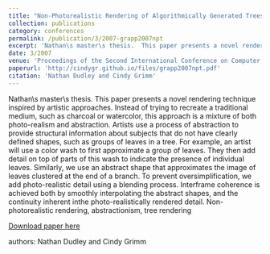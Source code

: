 ```yaml
---
title: "Non-Photorealistic Rendering of Algorithmically Generated Trees"
collection: publications
category: conferences
permalink: /publication/3/2007-grapp2007npt
excerpt: 'Nathan\s master\s thesis.  This paper presents a novel rendering technique inspired by artistic approaches. Instead of trying to recreate a traditional medium,  such as charcoal or watercolor,  this approach is a mixture of both photo-realism and abstraction. Artists use a process of abstraction to provide structural information about subjects that do not have clearly defined shapes,  such as groups of leaves in a tree. For example,  an artist will use a color wash to first approximate a group of leaves. They then add detail on top of parts of this wash to indicate the presence of individual leaves. Similarly,  we use an abstract shape that approximates the image of leaves clustered at the end of a branch. To prevent oversimplification,  we add photo-realistic detail using a blending process. Interframe coherence is achieved both by smoothly interpolating the abstract shapes,  and the continuity inherent inthe photo-realistically rendered detail. Non-photorealistic rendering,  abstractionism,  tree rendering, '
date: 3/2007
venue: 'Proceedings of the Second International Conference on Computer Graphics Theory and Applications '
paperurl: 'http://cindygr.github.io/files/grapp2007npt.pdf'
citation: 'Nathan Dudley and Cindy Grimm'
---
```

Nathan\s master\s thesis.  This paper presents a novel rendering technique inspired by artistic approaches. Instead of trying to recreate a traditional medium,  such as charcoal or watercolor,  this approach is a mixture of both photo-realism and abstraction. Artists use a process of abstraction to provide structural information about subjects that do not have clearly defined shapes,  such as groups of leaves in a tree. For example,  an artist will use a color wash to first approximate a group of leaves. They then add detail on top of parts of this wash to indicate the presence of individual leaves. Similarly,  we use an abstract shape that approximates the image of leaves clustered at the end of a branch. To prevent oversimplification,  we add photo-realistic detail using a blending process. Interframe coherence is achieved both by smoothly interpolating the abstract shapes,  and the continuity inherent inthe photo-realistically rendered detail. Non-photorealistic rendering,  abstractionism,  tree rendering

[Download paper here](http://cindygr.github.io/files/grapp2007npt.pdf)

authors: Nathan Dudley and Cindy Grimm
